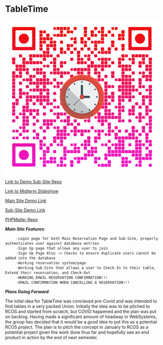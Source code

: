 # TableTime

![QR Code](/qr-code.png)


[Link to Demo Sub-Site Repo](https://github.com/Bonjour-ITWS/TableTime-SubSite)


[Link to Midterm Slideshow](https://docs.google.com/presentation/d/1qZDOm8KWpqnMmZN-BSuL2SMRLTE6z5t1/edit?usp=sharing&ouid=105388176510987033678&rtpof=true&sd=tru)


[Main Site Demo Link](https://bonjour-itws.github.io/TableTime/)


[Sub-Site Demo Link](https://bonjour-itws.github.io/TableTime-SubSite/)


[PHPMailer Repo](https://github.com/PHPMailer/PHPMailer)

***Main Site Features***:
        
         -Login page for both Main Reservation Page and Sub-Site, properly authenticates user against database entries
         -Sign Up page that allows any user to join
         -Sign Up Page Also -> Checks to ensure duplicate users cannot be added into the database
         -Working reservation system/page
         -Working Sub-Site that allows a user to Check-In to their table, Extend their reservation, and Check-Out
         -WORKING EMAIL RESERVATION CONFIRMATION!!!
         -EMAIL CONFIRMATION WHEN CANCELLING A RESERVATION!!!
         
        

***Plans Going Forward***:

The inital idea for TableTime was concieved pre-Covid and was intended to find tables in a very packed Union. Initially the idea was to be pitched to RCOS and started from scratch, but COVID happened and the plan was put on backlog. Having made a significant amount of headway in WebSystems, the group has decided that it would be a good idea to put this as a potential RCOS project. The plan is to pitch the concept in January to RCOS as a potential project given the work done thus far and hopefully see an end product in action by the end of next semester.
         
